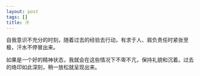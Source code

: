 ```yaml
---
layout: post
tags: []
title: 汗
---
```


自我意识不充分的时刻，随着过去的经验去行动，有求于人、肩负责任时紧张至极，汗水不停冒出来。

如果是一个好的精神状态，我就会在这些情况下不卑不亢，保持礼貌和沉着。过去的烙印如此深刻，稍一放松就呈现出来。



